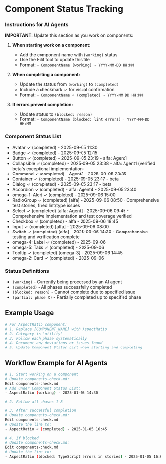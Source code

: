 # Component Status Tracking

### Instructions for AI Agents

**IMPORTANT**: Update this section as you work on components:

1. **When starting work on a component:**
   - Add the component name with `(working)` status
   - Use the Edit tool to update this file
   - Format: `- ComponentName (working) - YYYY-MM-DD HH:MM`

2. **When completing a component:**
   - Update the status from `(working)` to `(completed)`
   - Include a checkmark ✓ for visual confirmation
   - Format: `- ComponentName ✓ (completed) - YYYY-MM-DD HH:MM`

3. **If errors prevent completion:**
   - Update status to `(blocked: reason)`
   - Format: `- ComponentName (blocked: lint errors) - YYYY-MM-DD HH:MM`

### Component Status List

<!-- AI agents should update this list as they work -->
<!-- One component per line, maintain alphabetical order -->
<!-- Example format:
- AspectRatio (working) [agent-nickname: agent-name] - 2025-01-05 14:30
- Button ✓ (completed)  [agent-nickname: agent-name] - 2025-01-05 15:45
- Card (blocked: missing types)  [agent-nickname: agent-name] - 2025-01-05 16:00
-->

- Avatar ✓ (completed) - 2025-09-05 11:30
- Badge ✓ (completed) - 2025-09-05 12:15
- Button ✓ (completed) - 2025-09-05 23:19 - alfa: Agent1
- Collapsible ✓ (completed) - 2025-09-05 23:38 - alfa: Agent1 (verified beta's exceptional implementation)
- Command ✓ (completed) - Agent3 - 2025-09-05 23:35
- Container ✓ (completed) - 2025-09-05 23:17 - beta
- Dialog ✓ (completed) - 2025-09-05 23:17 - beta
- Accordion ✓ (completed) - alfa: Agent4 - 2025-09-05 23:40
- omega-1: Alert ✓ (completed) - 2025-09-06 15:00
- RadioGroup ✓ (completed) [alfa] - 2025-09-06 08:50 - Comprehensive test stories, fixed lint/type issues
- Select ✓ (completed) [alfa: Agent] - 2025-09-06 09:45 - Comprehensive implementation and test coverage verified
- Checkbox ✓ (completed) - alfa - 2025-09-06 18:45
- Input ✓ (completed) [alfa] - 2025-09-06 08:00
- Switch ✓ (completed) [alfa] - 2025-09-06 14:30 - Comprehensive testing and verification complete
- omega-4: Label ✓ (completed) - 2025-09-06
- omega-5: Tabs ✓ (completed) - 2025-09-06
- Tooltip ✓ (completed) [omega-3] - 2025-09-06 14:45
- omega-2: Card ✓ (completed) - 2025-09-06

### Status Definitions

- `(working)` - Currently being processed by an AI agent
- `(completed)` - All phases successfully completed
- `(blocked: reason)` - Cannot complete due to specified issue
- `(partial: phase X)` - Partially completed up to specified phase

## Example Usage

```bash
# For AspectRatio component:
# 1. Replace [COMPONENT_NAME] with AspectRatio
# 2. Category is 'utility'
# 3. Follow each phase systematically
# 4. Document any deviations or issues found
# 5. Update Component Status List when starting and completing
```

## Workflow Example for AI Agents

```bash
# 1. Start working on a component
# Update components-check.md:
Edit components-check.md
# Add under Component Status List:
- AspectRatio (working) - 2025-01-05 14:30

# 2. Follow all phases 1-8

# 3. After successful completion
# Update components-check.md:
Edit components-check.md
# Update the line to:
- AspectRatio ✓ (completed) - 2025-01-05 16:45

# 4. If blocked
# Update components-check.md:
Edit components-check.md
# Update the line to:
- AspectRatio (blocked: TypeScript errors in stories) - 2025-01-05 16:00
```
